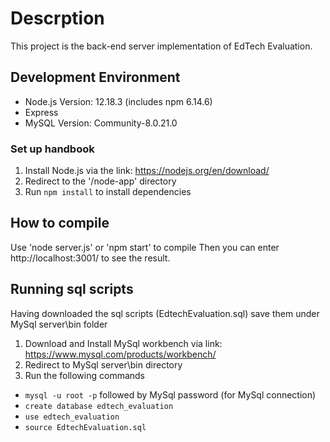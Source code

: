 # Descrption
This project is the back-end server implementation of EdTech Evaluation.
## Development Environment
- Node.js Version: 12.18.3 (includes npm 6.14.6)
- Express
- MySQL Version: Community-8.0.21.0
### Set up handbook
1. Install Node.js via the link: https://nodejs.org/en/download/
2. Redirect to the '/node-app' directory
3. Run `npm install` to install dependencies
## How to compile
Use 'node server.js' or 'npm start' to compile
Then you can enter http://localhost:3001/ to see the result.
## Running sql scripts
Having downloaded the sql scripts (EdtechEvaluation.sql) save them under MySql server\bin folder
1. Download and Install MySql workbench via link: https://www.mysql.com/products/workbench/
2. Redirect to MySql server\bin directory
3. Run the following commands
- `mysql -u root -p` followed by MySql password (for MySql connection)
- `create database edtech_evaluation`
- `use edtech_evaluation`
- `source EdtechEvaluation.sql`